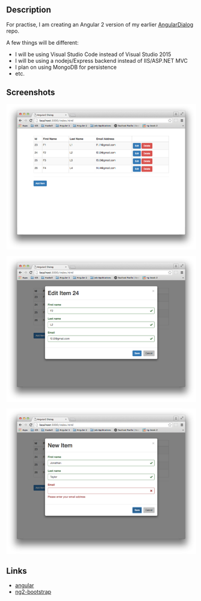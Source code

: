 
## Description

For practise, I am creating an Angular 2 version of my earlier [AngularDialog](https://github.com/taylorjg/AngularDialog) repo.

A few things will be different:

* I will be using Visual Studio Code instead of Visual Studio 2015
* I will be using a nodejs/Express backend instead of IIS/ASP.NET MVC
* I plan on using MongoDB for persistence
* etc.

## Screenshots

![MainWindow](Screenshots/MainWindow.png)

![EditItemDialog](Screenshots/EditItemDialog.png)

![NewItemDialog](Screenshots/NewItemDialog.png)

## Links

* [angular](https://angular.io/)
* [ng2-bootstrap](https://github.com/valor-software/ng2-bootstrap)
